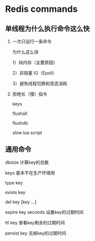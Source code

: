 # Redis commands

## 单线程为什么执行命令这么快

1. 一次只运行一条命令
    
    为什么这么快
    
    1）纯内存（主要原因）
    
    2）非阻塞 IO（Epoll）
    
    3）避免线程切换和竞态消耗
    
2. 拒绝长（慢）指令
    
    keys
    
    flushall
    
    flushdb
    
    slow lua script

## 通用命令

dbsize 计算key的总数

keys 基本不在生产环境用

type key

exists key

del key [key ...]

expire key seconds 设置key的过期时间

ttl key 查看key剩余的过期时间

persist key 去掉key的过期时间

